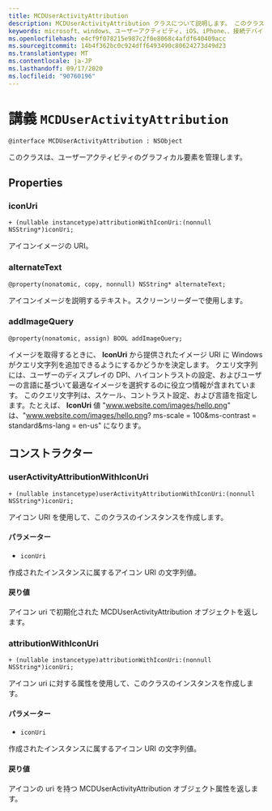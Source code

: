 ```yaml
---
title: MCDUserActivityAttribution
description: MCDUserActivityAttribution クラスについて説明します。 このクラスは、ユーザーアクティビティのグラフィカル要素を管理します。
keywords: microsoft、windows、ユーザーアクティビティ、iOS、iPhone、、接続デバイス、プロジェクトローマ
ms.openlocfilehash: e4cf9f078215e987c2f0e8068c4afdf640409acc
ms.sourcegitcommit: 14b4f362bc0c924dff6493490c80624273d49d23
ms.translationtype: MT
ms.contentlocale: ja-JP
ms.lasthandoff: 09/17/2020
ms.locfileid: "90760196"
---
```

# <a name="class-mcduseractivityattribution"></a>講義 `MCDUserActivityAttribution`

```
@interface MCDUserActivityAttribution : NSObject
```

このクラスは、ユーザーアクティビティのグラフィカル要素を管理します。

## <a name="properties"></a>Properties

### <a name="iconuri"></a>iconUri
`+ (nullable instancetype)attributionWithIconUri:(nonnull NSString*)iconUri;`

アイコンイメージの URI。

### <a name="alternatetext"></a>alternateText
`@property(nonatomic, copy, nonnull) NSString* alternateText;`

アイコンイメージを説明するテキスト。スクリーンリーダーで使用します。

### <a name="addimagequery"></a>addImageQuery
`@property(nonatomic, assign) BOOL addImageQuery;`

イメージを取得するときに、 **IconUri** から提供されたイメージ URI に Windows がクエリ文字列を追加できるようにするかどうかを決定します。 クエリ文字列には、ユーザーのディスプレイの DPI、ハイコントラストの設定、およびユーザーの言語に基づいて最適なイメージを選択するのに役立つ情報が含まれています。 このクエリ文字列は、スケール、コントラスト設定、および言語を指定します。たとえば、 **IconUri** 値 "www.website.com/images/hello.png" は、"www.website.com/images/hello.png? ms-scale = 100&ms-contrast = standard&ms-lang = en-us" になります。

## <a name="constructors"></a>コンストラクター

### <a name="useractivityattributionwithiconuri"></a>userActivityAttributionWithIconUri
`+ (nullable instancetype)userActivityAttributionWithIconUri:(nonnull NSString*)iconUri;`

アイコン URI を使用して、このクラスのインスタンスを作成します。

#### <a name="parameters"></a>パラメーター
* `iconUri` 

作成されたインスタンスに属するアイコン URI の文字列値。

#### <a name="returns"></a>戻り値
アイコン uri で初期化された MCDUserActivityAttribution オブジェクトを返します。

### <a name="attributionwithiconuri"></a>attributionWithIconUri
`+ (nullable instancetype)attributionWithIconUri:(nonnull NSString*)iconUri;`

アイコン uri に対する属性を使用して、このクラスのインスタンスを作成します。

#### <a name="parameters"></a>パラメーター
* `iconUri` 

作成されたインスタンスに属するアイコン URI の文字列値。

#### <a name="returns"></a>戻り値
アイコンの uri を持つ MCDUserActivityAttribution オブジェクト属性を返します。